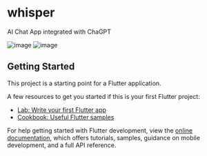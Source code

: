 # whisper

AI Chat App integrated with ChaGPT

![image](https://github.com/NM71/whisper/assets/123181737/d86ff50c-fb4c-404e-972d-e920e49c5a26)
![image](https://github.com/NM71/whisper/assets/123181737/56d63666-03b6-4f53-ac13-5da3d992a01a)


## Getting Started

This project is a starting point for a Flutter application.

A few resources to get you started if this is your first Flutter project:

- [Lab: Write your first Flutter app](https://docs.flutter.dev/get-started/codelab)
- [Cookbook: Useful Flutter samples](https://docs.flutter.dev/cookbook)

For help getting started with Flutter development, view the
[online documentation](https://docs.flutter.dev/), which offers tutorials,
samples, guidance on mobile development, and a full API reference.
